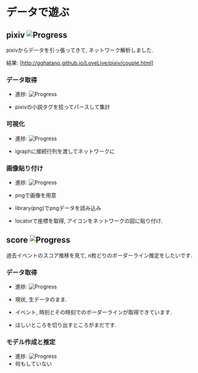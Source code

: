 データで遊ぶ
====

## pixiv ![Progress](http://progressed.io/bar/100)

pixivからデータを引っ張ってきて, ネットワーク解析しました. 

結果: [http://gghatano.github.io/LoveLive/pixiv/couple.html]

### データ取得

* 進捗: ![Progress](http://progressed.io/bar/100)

 * pixivの小説タグを拾ってパースして集計

### 可視化

* 進捗: ![Progress](http://progressed.io/bar/100)

 * igraphに接続行列を渡してネットワークに

### 画像貼り付け

* 進捗: ![Progress](http://progressed.io/bar/100)

 * pngで画像を用意
 * library(png)でpngデータを読み込み
 * locatorで座標を取得, アイコンをネットワークの図に貼り付け. 


## score ![Progress](http://progressed.io/bar/25)

過去イベントのスコア推移を見て, n枚どりのボーダーライン推定をしたいです. 

### データ取得

* 進捗: ![Progress](http://progressed.io/bar/50)

 * 現状, 生データのまま.
 * イベント, 時刻とその時刻でのボーダーラインが取得できています.
 * ほしいところを切り出すところがまだです. 


### モデル作成と推定

* 進捗: ![Progress](http://progressed.io/bar/0)
 * 何もしていない
